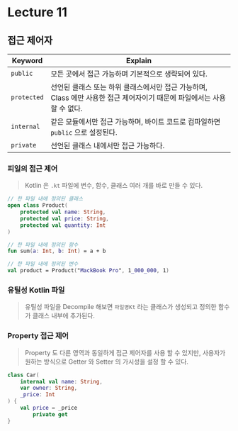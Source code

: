 # Lecture 11

## 접근 제어자

| Keyword     | Explain                                                                  |
|-------------|--------------------------------------------------------------------------|
| `public`    | 모든 곳에서 접근 가능하며 기본적으로 생략되어 있다.                                            |
| `protected` | 선언된 클래스 또는 하위 클래스에서만 접근 가능하며, Class 에만 사용한 접근 제어자이기 때문에 파일에서는 사용 할 수 없다. |
| `internal`  | 같은 모듈에서만 접근 가능하며, 바이트 코드로 컴파일하면 `public` 으로 설정된다.                        |
| `private`   | 선언된 클래스 내에서만 접근 가능하다.                                                    |

### 피일의 접근 제어

> Kotlin 은 `.kt` 파일에 변수, 함수, 클래스 여러 개를 바로 만들 수 있다.

```kotlin
// 한 파일 내에 정의된 클래스
open class Product(
    protected val name: String,
    protected val price: String,
    protected val quantity: Int
)

// 한 파일 내에 정의된 함수
fun sum(a: Int, b: Int) = a + b

// 한 파일 내에 정의된 변수
val product = Product("MackBook Pro", 1_000_000, 1)
```

### 유틸성 Kotlin 파일

> 유틸성 파일을 Decompile 해보면 `파일명Kt` 라는 클래스가 생성되고 정의한 함수가 클래스 내부에 추가된다.

### Property 접근 제어

> Property 도 다른 영역과 동일하게 접근 제어자를 사용 할 수 있지만,
> 사용자가 원하는 방식으로 Getter 와 Setter 의 가시성을 설정 할 수 있다.

```kotlin
class Car(
    internal val name: String,
    var owner: String,
    _price: Int
) {
    val price = _price
        private get
}
``` 